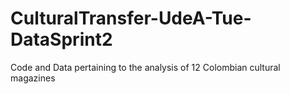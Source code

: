 # CulturalTransfer-UdeA-Tue-DataSprint2
Code and Data pertaining to the analysis of 12 Colombian cultural magazines
